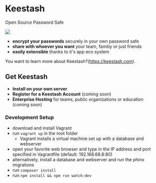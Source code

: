 # Keestash
Open Source Password Safe

![](https://keestash.com/wp-content/uploads/2019/10/keestash_logo_inverted_no_name.png|width=50)

* **encrypt your passwords** securely in your own password safe
* **share with whoever you want** your team, familiy or just friends
* **easily extensible** thanks to it's app eco system

You want to learn more about Keestash?(https://keestash.com).

## Get Keestash

* **Install on your own server**
* **Register for a Keestash Account** (coming soon)
* **Enterprise Hosting** for teams, public organizations or education (coming soon)

 ### Development Setup
 
 * download and install Vagrant
 * run `vagrant up` in the root folder
    * Vagrant installs a virtual machine set up with a database and webserver
 * open your favorite web browser and type in the IP address and port specified in Vagrantfile (default: 192.168.68.8:80)
 * alternatively, install a database and webserver and run the phinx migrations
 * run `composer install`
 * run `npm install && npm run watch:dev`
